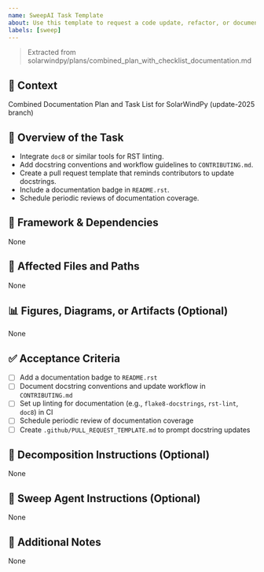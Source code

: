 ```yaml
---
name: SweepAI Task Template
about: Use this template to request a code update, refactor, or documentation change via SweepAI.
labels: [sweep]
---
```


> Extracted from solarwindpy/plans/combined_plan_with_checklist_documentation.md

## 🧠 Context

Combined Documentation Plan and Task List for SolarWindPy (update-2025 branch)

## 🎯 Overview of the Task

- Integrate `doc8` or similar tools for RST linting.
- Add docstring conventions and workflow guidelines to `CONTRIBUTING.md`.
- Create a pull request template that reminds contributors to update docstrings.
- Include a documentation badge in `README.rst`.
- Schedule periodic reviews of documentation coverage.

## 🔧 Framework & Dependencies

None

## 📂 Affected Files and Paths

None

## 📊 Figures, Diagrams, or Artifacts (Optional)

None

## ✅ Acceptance Criteria

- [ ] Add a documentation badge to `README.rst`
- [ ] Document docstring conventions and update workflow in `CONTRIBUTING.md`
- [ ] Set up linting for documentation (e.g., `flake8-docstrings`, `rst-lint`, `doc8`) in CI
- [ ] Schedule periodic review of documentation coverage
- [ ] Create `.github/PULL_REQUEST_TEMPLATE.md` to prompt docstring updates

## 🧩 Decomposition Instructions (Optional)

None

## 🤖 Sweep Agent Instructions (Optional)

None

## 💬 Additional Notes

None
